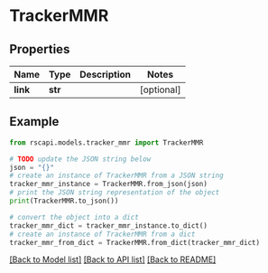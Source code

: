 # TrackerMMR


## Properties

Name | Type | Description | Notes
------------ | ------------- | ------------- | -------------
**link** | **str** |  | [optional] 

## Example

```python
from rscapi.models.tracker_mmr import TrackerMMR

# TODO update the JSON string below
json = "{}"
# create an instance of TrackerMMR from a JSON string
tracker_mmr_instance = TrackerMMR.from_json(json)
# print the JSON string representation of the object
print(TrackerMMR.to_json())

# convert the object into a dict
tracker_mmr_dict = tracker_mmr_instance.to_dict()
# create an instance of TrackerMMR from a dict
tracker_mmr_from_dict = TrackerMMR.from_dict(tracker_mmr_dict)
```
[[Back to Model list]](../README.md#documentation-for-models) [[Back to API list]](../README.md#documentation-for-api-endpoints) [[Back to README]](../README.md)


